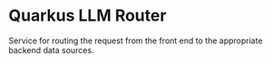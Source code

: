 # Quarkus LLM Router

Service for routing the request from the front end to the appropriate backend data sources.
